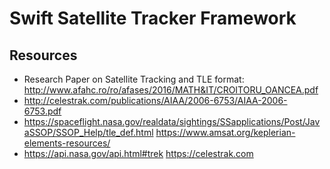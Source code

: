 # Swift Satellite Tracker Framework

## Resources
- Research Paper on Satellite Tracking and TLE format: http://www.afahc.ro/ro/afases/2016/MATH&IT/CROITORU_OANCEA.pdf
- http://celestrak.com/publications/AIAA/2006-6753/AIAA-2006-6753.pdf 
- https://spaceflight.nasa.gov/realdata/sightings/SSapplications/Post/JavaSSOP/SSOP_Help/tle_def.html https://www.amsat.org/keplerian-elements-resources/ 
- https://api.nasa.gov/api.html#trek https://celestrak.com